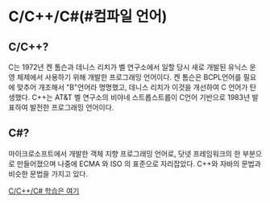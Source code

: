 # C/C++/C\#\(\#컴파일 언어\)

## C/C++?

C는 1972년 켄 톰슨과 데니스 리치가 벨 연구소에서 일할 당시 새로 개발된 유닉스 운영 체제에서 사용하기 위해 개발한 프로그래밍 언어이다. 켄 톰슨은 BCPL언어를 필요에 맞추어 개조해서 "B"언어라 명명했고, 데니스 리치가 이것을 개선하여 C 언어가 탄생했다. C++는 AT&T 벨 연구소의 비야네 스트롭스트룹이 C언어 기반으로 1983년 발표하여 발전한 프로그래밍 언어이다.

## C\#?

마이크로소프트에서 개발한 객체 지향 프로그래밍 언어로, 닷넷 프레임워크의 한 부분으로 만들어졌으며 나중에 ECMA 와 ISO 의 표준으로 자리잡았다. C++와 자바의 문법과 비슷한 문법을 가지고 있다.

[C/C++/C\# 학습은 여기](https://ron1214x.gitbook.io/c)

